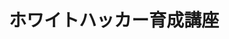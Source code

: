 ---
  title: "ホワイトハッカー育成講座"
  description: "将来のサイバーセキュリティ専門人材を育てる中上級者向け講座。<br>CTF形式の演習や脆弱性診断の実習など、実践的なスキル習得を目指します。<br>現役ホワイトハッカーが講師を務め、即戦力の人材を育成。"
  draft: false
  image : "images/portfolio/work1.jpg"
  bg_image: "images/feature-bg.jpg"
  category: [ "サイバーセキュリティ教育プログラム" ]
---